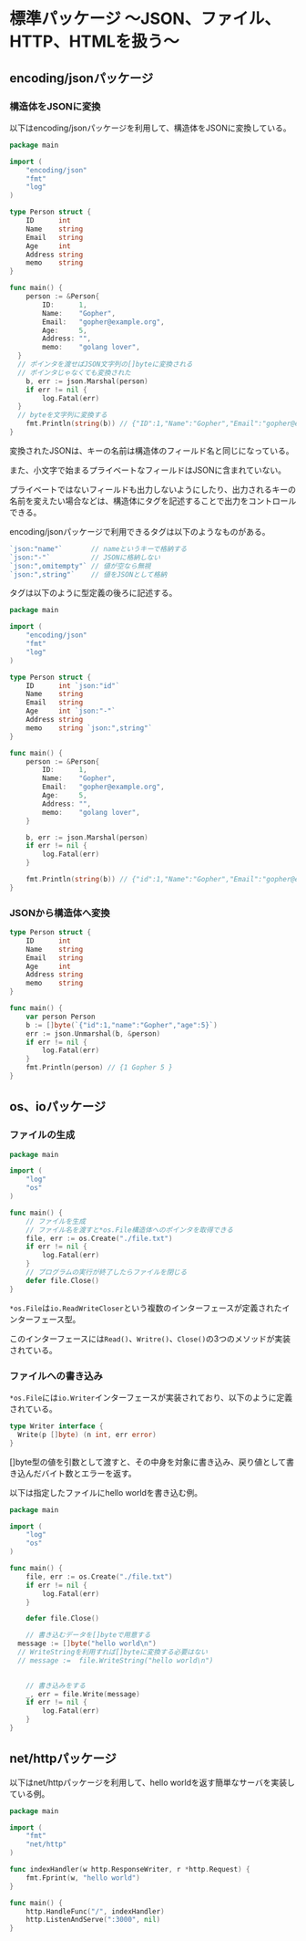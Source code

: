 # 標準パッケージ 〜JSON、ファイル、HTTP、HTMLを扱う〜

## encoding/jsonパッケージ

### 構造体をJSONに変換

以下はencoding/jsonパッケージを利用して、構造体をJSONに変換している。

```go
package main

import (
	"encoding/json"
	"fmt"
	"log"
)

type Person struct {
	ID      int
	Name    string
	Email   string
	Age     int
	Address string
	memo    string
}

func main() {
	person := &Person{
		ID:      1,
		Name:    "Gopher",
		Email:   "gopher@example.org",
		Age:     5,
		Address: "",
		memo:    "golang lover",
  }
  // ポインタを渡せばJSON文字列の[]byteに変換される
  // ポインタじゃなくても変換された
	b, err := json.Marshal(person)
	if err != nil {
		log.Fatal(err)
  }
  // byteを文字列に変換する
	fmt.Println(string(b)) // {"ID":1,"Name":"Gopher","Email":"gopher@example.org","Age":5,"Address":""}
}
```

変換されたJSONは、キーの名前は構造体のフィールド名と同じになっている。

また、小文字で始まるプライベートなフィールドはJSONに含まれていない。

プライベートではないフィールドも出力しないようにしたり、出力されるキーの名前を変えたい場合などは、構造体にタグを記述することで出力をコントロールできる。

encoding/jsonパッケージで利用できるタグは以下のようなものがある。

```go
`json:"name"`       // nameというキーで格納する
`json:"-"`          // JSONに格納しない
`json:",omitempty"` // 値が空なら無視
`json:",string"`    // 値をJSONとして格納
```

タグは以下のように型定義の後ろに記述する。

```go
package main

import (
	"encoding/json"
	"fmt"
	"log"
)

type Person struct {
	ID      int `json:"id"`
	Name    string
	Email   string
	Age     int `json:"-"`
	Address string
	memo    string `json:",string"`
}

func main() {
	person := &Person{
		ID:      1,
		Name:    "Gopher",
		Email:   "gopher@example.org",
		Age:     5,
		Address: "",
		memo:    "golang lover",
	}

	b, err := json.Marshal(person)
	if err != nil {
		log.Fatal(err)
	}

	fmt.Println(string(b)) // {"id":1,"Name":"Gopher","Email":"gopher@example.org","Address":""}
}
```

### JSONから構造体へ変換

```go
type Person struct {
	ID      int
	Name    string
	Email   string
	Age     int
	Address string
	memo    string
}

func main() {
	var person Person
	b := []byte(`{"id":1,"name":"Gopher","age":5}`)
	err := json.Unmarshal(b, &person)
	if err != nil {
		log.Fatal(err)
	}
	fmt.Println(person) // {1 Gopher 5 }
}
```

## os、ioパッケージ

### ファイルの生成

```go
package main

import (
	"log"
	"os"
)

func main() {
	// ファイルを生成
	// ファイル名を渡すと*os.File構造体へのポインタを取得できる
	file, err := os.Create("./file.txt")
	if err != nil {
		log.Fatal(err)
	}
	// プログラムの実行が終了したらファイルを閉じる
	defer file.Close()
}
```

`*os.File`は`io.ReadWriteCloser`という複数のインターフェースが定義されたインターフェース型。

このインターフェースには`Read()`、`Writre()`、`Close()`の3つのメソッドが実装されている。

### ファイルへの書き込み

`*os.File`には`io.Writer`インターフェースが実装されており、以下のように定義されている。

```go
type Writer interface {
  Write(p []byte) (n int, err error)
}
```

[]byte型の値を引数として渡すと、その中身を対象に書き込み、戻り値として書き込んだバイト数とエラーを返す。

以下は指定したファイルにhello worldを書き込む例。

```go
package main

import (
	"log"
	"os"
)

func main() {
	file, err := os.Create("./file.txt")
	if err != nil {
		log.Fatal(err)
	}

	defer file.Close()

	// 書き込むデータを[]byteで用意する
  message := []byte("hello world\n")
  // WriteStringを利用すれば[]byteに変換する必要はない
  // message :=  file.WriteString("hello world\n")
  

	// 書き込みをする
	_, err = file.Write(message)
	if err != nil {
		log.Fatal(err)
	}
}
```

## net/httpパッケージ

以下はnet/httpパッケージを利用して、hello worldを返す簡単なサーバを実装している例。

```go
package main

import (
	"fmt"
	"net/http"
)

func indexHandler(w http.ResponseWriter, r *http.Request) {
	fmt.Fprint(w, "hello world")
}

func main() {
	http.HandleFunc("/", indexHandler)
	http.ListenAndServe(":3000", nil)
}
```